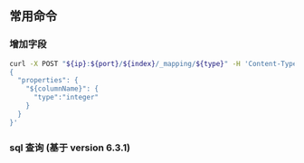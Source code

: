 ## 常用命令
### 增加字段
```Bash
curl -X POST "${ip}:${port}/${index}/_mapping/${type}" -H 'Content-Type: application/json' -d'
{
  "properties": {
    "${columnName}": { 
      "type":"integer"
    }
  }
}'
```
### sql 查询 (基于 version 6.3.1)
```Bash
```